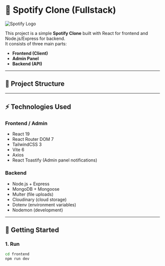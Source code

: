 # 🎵 Spotify Clone (Fullstack)

![Spotify Logo](https://upload.wikimedia.org/wikipedia/commons/1/19/Spotify_logo_without_text.svg)

This project is a simple **Spotify Clone** built with React for frontend and Node.js/Express for backend.  
It consists of three main parts:  
- **Frontend (Client)**
- **Admin Panel**
- **Backend (API)**

---

## 📂 Project Structure

---

## ⚡ Technologies Used
### Frontend / Admin
- React 19
- React Router DOM 7
- TailwindCSS 3
- Vite 6
- Axios
- React Toastify (Admin panel notifications)

### Backend
- Node.js + Express
- MongoDB + Mongoose
- Multer (file uploads)
- Cloudinary (cloud storage)
- Dotenv (environment variables)
- Nodemon (development)

---

## 🚀 Getting Started

### 1. Run 
```bash
cd frontend
npm run dev
